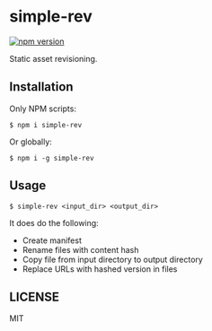 # simple-rev

[![npm version](https://badge.fury.io/js/simple-rev.svg)](https://badge.fury.io/js/simple-rev)

Static asset revisioning.

## Installation

Only NPM scripts:

```
$ npm i simple-rev
```

Or globally:

```
$ npm i -g simple-rev
```

## Usage

```
$ simple-rev <input_dir> <output_dir>
```

It does do the following:

- Create manifest
- Rename files with content hash
- Copy file from input directory to output directory
- Replace URLs with hashed version in files

## LICENSE

MIT

